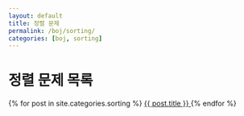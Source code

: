 ```yaml
---
layout: default
title: 정렬 문제
permalink: /boj/sorting/
categories: [boj, sorting]
---
```


<h1>정렬 문제 목록</h1>
<div class="card-list">
  {% for post in site.categories.sorting %}
    <a href="{{ post.url | relative_url }}" class="card">
      {{ post.title }}
    </a>
  {% endfor %}
</div>
